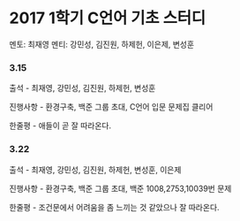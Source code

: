 # **2017 1학기 C언어 기초 스터디**
멘토: 최재영
멘티: 강민성, 김진원, 하제헌, 이은제, 변성훈
### 3.15 
출석 - 최재영, 강민성, 김진원, 하제헌, 변성훈

진행사항 - 환경구축, 백준 그룹 초대, C언어 입문 문제집 클리어

한줄평 - 애들이 곧 잘 따라온다.

### 3.22 
출석 - 최재영, 강민성, 김진원, 하제헌, 변성훈, 이은제 


진행사항 - 환경구축, 백준 그룹 초대, 백준 1008,2753,10039번 문제

한줄평 - 조건문에서 어려움을 좀 느끼는 것 같았으나 잘 따라온다.


